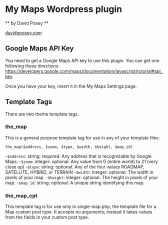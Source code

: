 # My Maps Wordpress plugin

** by David Posey **

[davidgposey.com](http://www.davidgposey.com)

## Google Maps API Key
You need to get a Google Maps API key to use this plugin.  You can get one following these directions: https://developers.google.com/maps/documentation/javascript/tutorial#api_key

Once you have your key, insert it in the My Maps Settings page.

## Template Tags
There are two theme template tags.

### the_map
This is a general purpose template tag for use in any of your template files:

```
the_map($address, $zoom, $type, $width, $height, $map_id)
```

-`$address`: string: required: Any address that is recognizable by Google Maps.
-`$zoom`: integer: optional: Any value from 0 (entire world) to 21 (very close up)
-`$type`: string: optional: Any of the four values ROADMAP, SATELLITE, HYBRID, or TERRAIN
-`$width`: integer: optional: The width in pixels of your map.
-`$height`: integer: optional: The height in pixels of your map.
-`$map_id`: string: optional: A unique string identifying this map.

### the_map_cpt
This template tag is for use only in single-map.php, the template file for a Map custom post type.  It accepts no arguments; instead it takes values from the fields in your custom post type.
